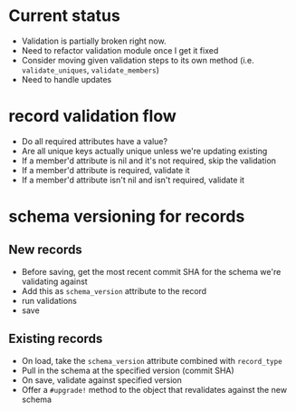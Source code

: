 # Current status

- Validation is partially broken right now.
- Need to refactor validation module once I get it fixed
- Consider moving given validation steps to its own method (i.e. `validate_uniques`, `validate_members`)
- Need to handle updates

# record validation flow

- Do all required attributes have a value?
- Are all unique keys actually unique unless we're updating existing
- If a member'd attribute is nil and it's not required, skip the validation
- If a member'd attribute is required, validate it
- If a member'd attribute isn't nil and isn't required, validate it

# schema versioning for records

## New records

- Before saving, get the most recent commit SHA for the schema we're validating against
- Add this as `schema_version` attribute to the record
- run validations
- save

## Existing records

- On load, take the `schema_version` attribute combined with `record_type`
- Pull in the schema at the specified version (commit SHA)
- On save, validate against specified version
- Offer a `#upgrade!` method to the object that revalidates against the new schema



